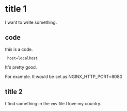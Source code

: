 # title 1

I want to write something.

## code


this is a code.

`
host=localhost`

It's pretty good.

For example. It would be set as NGINX_HTTP_PORT=8080

## title 2

I find something in the `env` file.I love my country.
